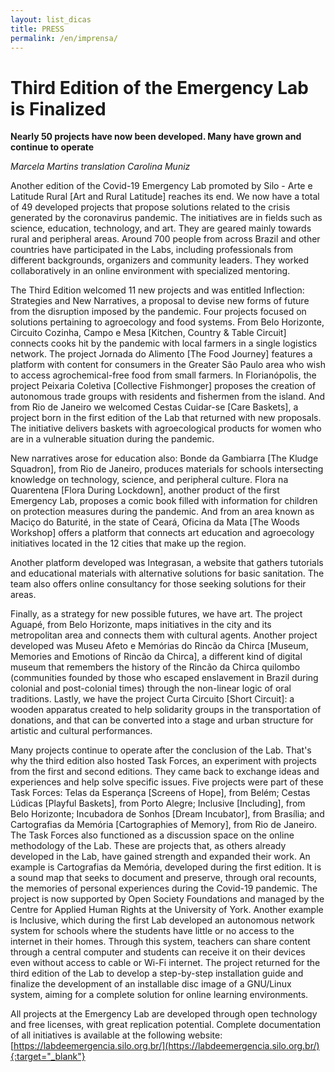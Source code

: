 ```yaml
---
layout: list_dicas
title: PRESS
permalink: /en/imprensa/
---
```




# Third Edition of the Emergency Lab is Finalized
**Nearly 50 projects have now been developed. Many have grown and continue to operate**

*Marcela Martins*
*translation Carolina Muniz*

Another edition of the Covid-19 Emergency Lab promoted by Silo - Arte e Latitude Rural [Art and Rural Latitude] reaches its end. We now have a total of 49 developed projects that propose solutions related to the crisis generated by the coronavirus pandemic. The initiatives are in fields such as science, education, technology, and art. They are geared mainly towards rural and peripheral areas. Around 700 people from across Brazil and other countries have participated in the Labs, including professionals from different backgrounds, organizers and community leaders. They worked collaboratively in an online environment with specialized mentoring. 

The Third Edition welcomed 11 new projects and was entitled Inflection: Strategies and New Narratives, a proposal to devise new forms of future from the disruption imposed by the pandemic. Four projects focused on solutions pertaining to agroecology and food systems. From Belo Horizonte, Circuito Cozinha, Campo e Mesa [Kitchen, Country & Table Circuit] connects cooks hit by the pandemic with local farmers in a single logistics network. The project Jornada do Alimento [The Food Journey] features a platform with content for consumers in the Greater São Paulo area who wish to access agrochemical-free food from small farmers. In Florianópolis, the project Peixaria Coletiva [Collective Fishmonger] proposes the creation of autonomous trade groups with residents and fishermen from the island. And from Rio de Janeiro we welcomed Cestas Cuidar-se [Care Baskets], a project born in the first edition of the Lab that returned with new proposals. The initiative delivers baskets with agroecological products for women who are in a vulnerable situation during the pandemic. 

New narratives arose for education also: Bonde da Gambiarra [The Kludge Squadron], from Rio de Janeiro, produces materials for schools intersecting knowledge on technology, science, and peripheral culture. Flora na Quarentena [Flora During Lockdown], another product of the first Emergency Lab, proposes a comic book filled with information for children on protection measures during the pandemic. And from an area known as Maciço do Baturité, in the state of Ceará, Oficina da Mata [The Woods Workshop] offers a platform that connects art education and agroecology initiatives located in the 12 cities that make up the region. 

Another platform developed was Integrasan, a website that gathers tutorials and educational materials with alternative solutions for basic sanitation. The team also offers online consultancy for those seeking solutions for their areas.

Finally, as a strategy for new possible futures, we have art. The project Aguapé, from Belo Horizonte, maps initiatives in the city and its metropolitan area and connects them with cultural agents. Another project developed was Museu Afeto e Memórias do Rincão da Chirca [Museum, Memories and Emotions of Rincão da Chirca], a different kind of digital museum that remembers the history of the Rincão da Chirca quilombo (communities founded by those who escaped enslavement in Brazil during colonial and post-colonial times) through the non-linear logic of oral traditions. Lastly, we have the project Curta Circuito [Short Circuit]: a wooden apparatus created to help solidarity groups in the transportation of donations, and that can be converted into a stage and urban structure for artistic and cultural performances.

Many projects continue to operate after the conclusion of the Lab. That's why the third edition also hosted Task Forces, an experiment with projects from the first and second editions. They came back to exchange ideas and experiences and help solve specific issues. Five projects were part of these Task Forces: Telas da Esperança [Screens of Hope], from Belém; Cestas Lúdicas [Playful Baskets], from Porto Alegre; Inclusive [Including], from Belo Horizonte; Incubadora de Sonhos [Dream Incubator], from Brasília; and Cartografias da Memória [Cartographies of Memory], from Rio de Janeiro. The Task Forces also functioned as a discussion space on the online methodology of the Lab. These are projects that, as others already developed in the Lab, have gained strength and expanded their work. An example is Cartografias da Memória, developed during the first edition. It is a sound map that seeks to document and preserve, through oral recounts, the memories of personal experiences during the Covid-19 pandemic. The project is now supported by Open Society Foundations and managed by the Centre for Applied Human Rights at the University of York. Another example is Inclusive, which during the first Lab developed an autonomous network system for schools where the students have little or no access to the internet in their homes. Through this system, teachers can share content through a central computer and students can receive it on their devices even without access to cable or Wi-Fi internet. The project returned for the third edition of the Lab to develop a step-by-step installation guide and finalize the development of an installable disc image of a GNU/Linux system, aiming for a complete solution for online learning environments.

All projects at the Emergency Lab are developed through open technology and free licenses, with great replication potential. Complete documentation of all initiatives is available at the following website: [https://labdeemergencia.silo.org.br/](https://labdeemergencia.silo.org.br/){:target="_blank"}
